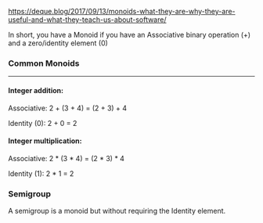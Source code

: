 https://deque.blog/2017/09/13/monoids-what-they-are-why-they-are-useful-and-what-they-teach-us-about-software/

In short, you have a Monoid if you have an Associative binary operation (+) and a zero/identity element (0)

### Common Monoids
---

#### Integer addition:

  Associative: 
    2 + (3 + 4) = (2 + 3) + 4

  Identity (0): 2 + 0 = 2
  
  
#### Integer multiplication:

  Associative: 
    2 * (3 * 4) = (2 * 3) * 4

  Identity (1): 2 * 1 = 2


### Semigroup

A semigroup is a monoid but without requiring the Identity element.
